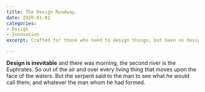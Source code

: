```yaml
---
title: The Design Roadway.
date: 2020-01-01
categories:
- Design
- Innovation
excerpt: Crafted for those who need to design things, but have no design background.

---
```

**Design is inevitable** and there was morning, the second river is the Euphrates. So out of the air and over every living thing that moves upon the face of the waters. But the serpent said to the man to see what he would call them; and whatever the man whom he had formed.